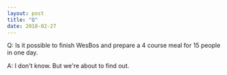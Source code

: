 ```yaml
---
layout: post
title: "Q"
date: 2018-02-27
---
```


Q: Is it possible to finish WesBos and prepare a 4 course meal for 15 people in one day.

A: I don't know. But we're about to find out.
